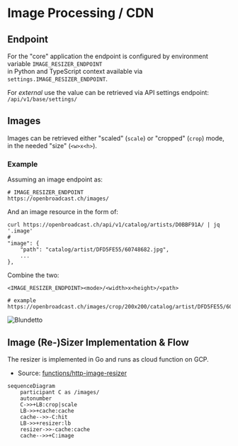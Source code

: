 # Image Processing / CDN

## Endpoint

For the "core" application the endpoint is configured by environment variable `IMAGE_RESIZER_ENDPOINT`  
in Python and TypeScript context available via `settings.IMAGE_RESIZER_ENDPOINT`.

For *external* use the value can be retrieved via API settings endpoint:  
`/api/v1/base/settings/`

## Images

Images can be retrieved either "scaled" (`scale`) or "cropped" (`crop`) mode, in the needed "size" (`<w>x<h>`).

### Example

Assuming an image endpoint as:  

```
# IMAGE_RESIZER_ENDPOINT
https://openbroadcast.ch/images/
```

And an image resource in the form of:

```
curl https://openbroadcast.ch/api/v1/catalog/artists/D0BBF91A/ | jq '.image'
# 
"image": {
    "path": "catalog/artist/DFD5FE55/60748682.jpg",
    ...
},
```

Combine the two:

```
<IMAGE_RESIZER_ENDPOINT><mode>/<width>x<height>/<path>
```

```
# example
https://openbroadcast.ch/images/crop/200x200/catalog/artist/DFD5FE55/60748682.jpg
```

![Blundetto](https://openbroadcast.ch/images/crop/200x200/catalog/artist/DFD5FE55/60748682.jpg)

## Image (Re-)Sizer Implementation & Flow

The resizer is implemented in Go and runs as cloud function on GCP.  
- Source: [functions/http-image-resizer](../../functions/http-image-resizer/)

```mermaid
sequenceDiagram
    participant C as /images/
    autonumber
    C->>+LB:crop|scale
    LB->>+cache:cache
    cache-->>-C:hit
    LB->>+resizer:lb
    resizer->>-cache:cache
    cache-->>+C:image
```